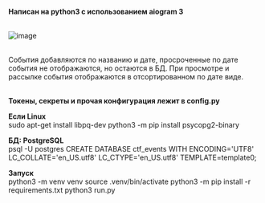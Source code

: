 **Написан на python3 с использованием aiogram 3** 
<br><br>

![image](https://github.com/temlakoz/tgbot-event-notifier/assets/44872170/795d31e4-1b24-43a0-85e6-fc21ccfc5dd6)

<br>
События добавляются по названию и дате, просроченные по дате события не отображаются, но остаются в БД. При просмотре и рассылке события отображаются в отсортированном по дате виде.
<br><br>

**Токены, секреты и прочая конфигурация лежит в config.py**

**Если Linux** <br>
sudo apt-get install libpq-dev
python3 -m pip install psycopg2-binary<br>

**БД: PostgreSQL** <br>
psql -U postgres 
CREATE DATABASE ctf_events WITH ENCODING='UTF8' LC_COLLATE='en_US.utf8' LC_CTYPE='en_US.utf8' TEMPLATE=template0;


**Запуск**
<br>
python3 -m venv venv
source .venv/bin/activate
python3 -m pip install -r requirements.txt
python3 run.py
